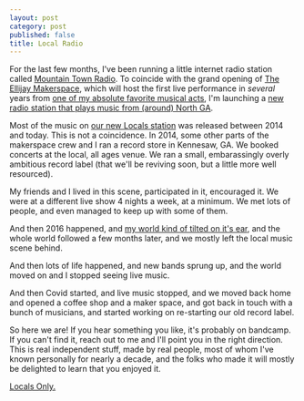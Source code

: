 ```yaml
---
layout: post
category: post
published: false
title: Local Radio
---
```

For the last few months, I've been running a little internet radio station called [Mountain Town Radio](https://mountaintown.fm). To coincide with the grand opening of [The Ellijay Makerspace](https://ellijaymakerspace.org), which will host the first live performance in *several* years from [one of my absolute favorite musical acts](https://en.wikipedia.org/wiki/Michael_Cera_Palin), I'm launching a [new radio station that plays music from (around) North GA](https://mountaintown.fm/locals.html).  

Most of the music on [our new Locals station](https://mountaintown.fm/locals.html) was released between 2014 and today. This is not a coincidence. In 2014, some other parts of the makerspace crew and I ran a record store in Kennesaw, GA. We booked concerts at the local, all ages venue. We ran a small, embarassingly overly ambitious record label (that we'll be reviving soon, but a little more well resourced). 

My friends and I lived in this scene, participated in it, encouraged it. We were at a different live show 4 nights a week, at a minimum. We met lots of people, and even managed to keep up with some of them. 

And then 2016 happened, and [my world kind of tilted on it's ear](http://ajroach42.com/moving/), and the whole world followed a few months later, and we mostly left the local music scene behind. 

And then lots of life happened, and new bands sprung up, and the world moved on and I stopped seeing live music. 

And then Covid started, and live music stopped, and we moved back home and opened a coffee shop and a maker space, and got back in touch with a bunch of musicians, and started working on re-starting our old record label. 

So here we are! If you hear something you like, it's probably on bandcamp. If you can't find it, reach out to me and I'll point you in the right direction. This is real independent stuff, made by real people, most of whom I've known personally for nearly a decade, and the folks who made it will mostly be delighted to learn that you enjoyed it. 

[Locals Only.](https://mountaintown.fm/locals.html)